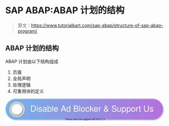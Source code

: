 # SAP ABAP:ABAP 计划的结构

> 原文：<https://www.tutorialkart.com/sap-abap/structure-of-sap-abap-program/>

## ABAP 计划的结构

ABAP 计划由以下结构组成

1.  页眉
2.  全局声明
3.  处理逻辑
4.  可重用块的定义

[![](img/925da31b32d6bc3827932f6c8afb11bb.png)](https://www.tutorialkart.com/)